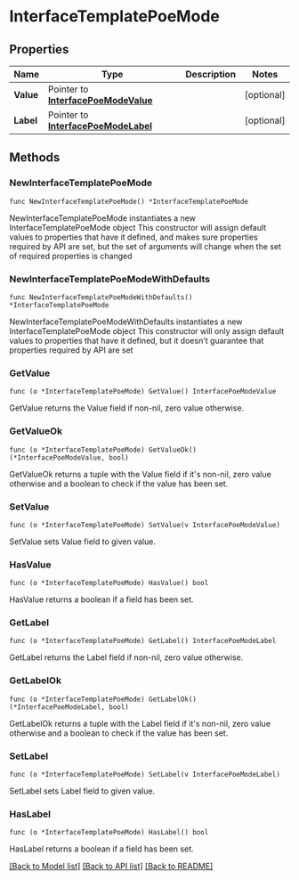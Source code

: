 # InterfaceTemplatePoeMode

## Properties

Name | Type | Description | Notes
------------ | ------------- | ------------- | -------------
**Value** | Pointer to [**InterfacePoeModeValue**](InterfacePoeModeValue.md) |  | [optional] 
**Label** | Pointer to [**InterfacePoeModeLabel**](InterfacePoeModeLabel.md) |  | [optional] 

## Methods

### NewInterfaceTemplatePoeMode

`func NewInterfaceTemplatePoeMode() *InterfaceTemplatePoeMode`

NewInterfaceTemplatePoeMode instantiates a new InterfaceTemplatePoeMode object
This constructor will assign default values to properties that have it defined,
and makes sure properties required by API are set, but the set of arguments
will change when the set of required properties is changed

### NewInterfaceTemplatePoeModeWithDefaults

`func NewInterfaceTemplatePoeModeWithDefaults() *InterfaceTemplatePoeMode`

NewInterfaceTemplatePoeModeWithDefaults instantiates a new InterfaceTemplatePoeMode object
This constructor will only assign default values to properties that have it defined,
but it doesn't guarantee that properties required by API are set

### GetValue

`func (o *InterfaceTemplatePoeMode) GetValue() InterfacePoeModeValue`

GetValue returns the Value field if non-nil, zero value otherwise.

### GetValueOk

`func (o *InterfaceTemplatePoeMode) GetValueOk() (*InterfacePoeModeValue, bool)`

GetValueOk returns a tuple with the Value field if it's non-nil, zero value otherwise
and a boolean to check if the value has been set.

### SetValue

`func (o *InterfaceTemplatePoeMode) SetValue(v InterfacePoeModeValue)`

SetValue sets Value field to given value.

### HasValue

`func (o *InterfaceTemplatePoeMode) HasValue() bool`

HasValue returns a boolean if a field has been set.

### GetLabel

`func (o *InterfaceTemplatePoeMode) GetLabel() InterfacePoeModeLabel`

GetLabel returns the Label field if non-nil, zero value otherwise.

### GetLabelOk

`func (o *InterfaceTemplatePoeMode) GetLabelOk() (*InterfacePoeModeLabel, bool)`

GetLabelOk returns a tuple with the Label field if it's non-nil, zero value otherwise
and a boolean to check if the value has been set.

### SetLabel

`func (o *InterfaceTemplatePoeMode) SetLabel(v InterfacePoeModeLabel)`

SetLabel sets Label field to given value.

### HasLabel

`func (o *InterfaceTemplatePoeMode) HasLabel() bool`

HasLabel returns a boolean if a field has been set.


[[Back to Model list]](../README.md#documentation-for-models) [[Back to API list]](../README.md#documentation-for-api-endpoints) [[Back to README]](../README.md)


